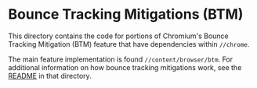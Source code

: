 # Bounce Tracking Mitigations (BTM)

This directory contains the code for portions of Chromium's Bounce Tracking
Mitigation (BTM) feature that have dependencies within `//chrome`.

The main feature implementation is found `//content/browser/btm`.
For additional information on how bounce tracking mitigations work, see the
[README](/content/browser/btm/README.md) in that directory.
